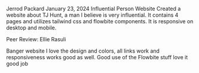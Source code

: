 Jerrod Packard
January 23, 2024
Influential Person Website
Created a website about TJ Hunt, a man I believe is very influential. It contains 4 pages and utilizes tailwind css and flowbite components. It is responsive on desktop and mobile.

Peer Review: Ellie Rasuli

Banger website I love the design and colors, all links work and responsiveness works good as well. Good use of the Flowbite stuff love it good job
